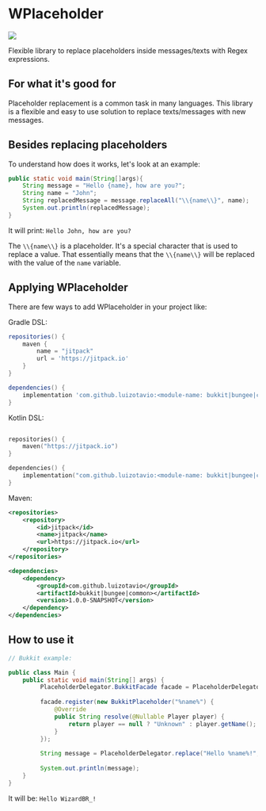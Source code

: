 # WPlaceholder
[![](https://jitpack.io/v/luiz-otavio/wisply-placeholder.svg)](https://jitpack.io/#luiz-otavio/wisply-placeholder)

Flexible library to replace placeholders inside messages/texts with Regex expressions.

## For what it's good for
Placeholder replacement is a common task in many languages. This library is a flexible and easy to use solution to replace texts/messages with new messages.

## Besides replacing placeholders
To understand how does it works, let's look at an example:
```java
public static void main(String[]args){
    String message = "Hello {name}, how are you?";
    String name = "John";
    String replacedMessage = message.replaceAll("\\{name\\}", name);
    System.out.println(replacedMessage);
}
```

It will print: `Hello John, how are you?`

The `\\{name\\}` is a placeholder. It's a special character that is used to replace a value.
That essentially means that the `\\{name\\}` will be replaced with the value of the `name` variable.

## Applying WPlaceholder
There are few ways to add WPlaceholder in your project like:

Gradle DSL:
```gradle
repositories() {
    maven {
        name = "jitpack"
        url = 'https://jitpack.io'
    }
}   

dependencies() {
    implementation 'com.github.luizotavio:<module-name: bukkit|bungee|common>:1.0.0-SNAPSHOT'
}
```

Kotlin DSL:
```kotlin

repositories() {
    maven("https://jitpack.io")
}

dependencies() {
    implementation("com.github.luizotavio:<module-name: bukkit|bungee|common>:1.0.0-SNAPSHOT")
}
```

Maven:
```xml
<repositories>
    <repository>
        <id>jitpack</id>
        <name>jitpack</name>
        <url>https://jitpack.io</url>
    </repository>
</repositories>

<dependencies>
    <dependency>
        <groupId>com.github.luizotavio</groupId>
        <artifactId>bukkit|bungee|common></artifactId>
        <version>1.0.0-SNAPSHOT</version>
    </dependency>
</dependencies>
```

## How to use it
```java
// Bukkit example:

public class Main {
    public static void main(String[] args) {
         PlaceholderDelegator.BukkitFacade facade = PlaceholderDelegator.createDelegator('%');
         
         facade.register(new BukkitPlaceholder("%name%") {
             @Override
             public String resolve(@Nullable Player player) {
                 return player == null ? "Unknown" : player.getName();
             }
         });
         
         String message = PlaceholderDelegator.replace("Hello %name%!", Bukkit.getPlayer("WizardBR_"));
         
         System.out.println(message);
    }
}
```
It will be: `Hello WizardBR_!`